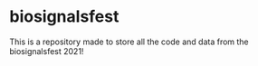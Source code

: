 # biosignalsfest

This is a repository made to store all the code and data from the biosignalsfest 2021!
